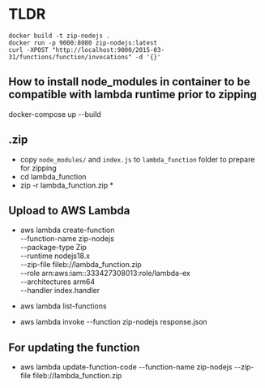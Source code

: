 # TLDR

```
docker build -t zip-nodejs .
docker run -p 9000:8080 zip-nodejs:latest
curl -XPOST "http://localhost:9000/2015-03-31/functions/function/invocations" -d '{}'
```

## How to install node_modules in container to be compatible with lambda runtime prior to zipping

docker-compose up --build

## .zip

- copy `node_modules/` and `index.js` to `lambda_function` folder to prepare for zipping
- cd lambda_function
- zip -r lambda_function.zip *

## Upload to AWS Lambda

- aws lambda create-function \
    --function-name zip-nodejs \
    --package-type Zip \
    --runtime nodejs18.x \
    --zip-file fileb://lambda_function.zip \
    --role arn:aws:iam::333427308013:role/lambda-ex \
    --architectures arm64 \
    --handler index.handler

- aws lambda list-functions
- aws lambda invoke --function zip-nodejs response.json

## For updating the function

- aws lambda update-function-code --function-name zip-nodejs --zip-file fileb://lambda_function.zip